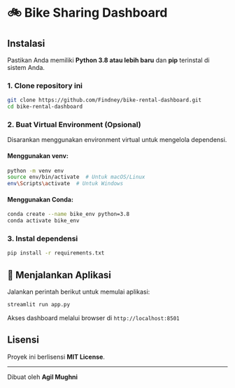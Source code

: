 # 🚲 Bike Sharing Dashboard

## Instalasi
Pastikan Anda memiliki **Python 3.8 atau lebih baru** dan **pip** terinstal di sistem Anda.

### 1. Clone repository ini
```bash
git clone https://github.com/Findney/bike-rental-dashboard.git
cd bike-rental-dashboard
```

### 2. Buat Virtual Environment (Opsional)
Disarankan menggunakan environment virtual untuk mengelola dependensi.

#### Menggunakan venv:
```bash
python -m venv env
source env/bin/activate  # Untuk macOS/Linux
env\Scripts\activate  # Untuk Windows
```

#### Menggunakan Conda:
```bash
conda create --name bike_env python=3.8
conda activate bike_env
```

### 3. Instal dependensi
```bash
pip install -r requirements.txt
```

## 🚀 Menjalankan Aplikasi
Jalankan perintah berikut untuk memulai aplikasi:
```bash
streamlit run app.py
```

Akses dashboard melalui browser di `http://localhost:8501`

## Lisensi
Proyek ini berlisensi **MIT License**.

---
Dibuat oleh **Agil Mughni**

